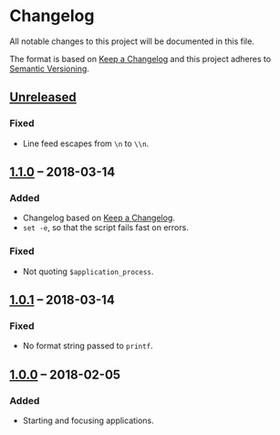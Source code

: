 Changelog
=========

All notable changes to this project will be documented in this file.

The format is based on [Keep a Changelog] and this project adheres to [Semantic
Versioning].


[Unreleased]
------------

### Fixed

- Line feed escapes from `\n` to `\\n`.


[1.1.0] – 2018-03-14
--------------------

### Added

- Changelog based on [Keep a Changelog].
- `set -e`, so that the script fails fast on errors.

### Fixed

- Not quoting `$application_process`.


[1.0.1] – 2018-03-14
--------------------

### Fixed

- No format string passed to `printf`.


[1.0.0] – 2018-02-05
--------------------

### Added

- Starting and focusing applications.


[Keep a Changelog]: http://keepachangelog.com/en/1.0.0/
[Semantic Versioning]: http://semver.org/spec/v2.0.0.html
[Unreleased]: https://github.com/henrik-leppa/start-or-focus/compare/1.1.0...HEAD
[1.1.0]: https://github.com/henrik-leppa/start-or-focus/compare/1.0.1...1.1.0
[1.0.1]: https://github.com/henrik-leppa/start-or-focus/compare/1.0.0...1.0.1
[1.0.0]: https://github.com/henrik-leppa/start-or-focus/compare/26ba0fa2dc85059609fa88e4b52decf21796bf8d...1.0.0
